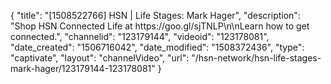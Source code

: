 {
    "title": "[1508522766] HSN | Life Stages: Mark Hager",
    "description": "Shop HSN Connected Life at https:\/\/goo.gl\/sjTNLP\n\nLearn how to get connected.",
    "channelid": "123179144",
    "videoid": "123178081",
    "date_created": "1506716042",
    "date_modified": "1508372436",
    "type": "captivate",
    "layout": "channelVideo",
    "url": "\/hsn-network\/hsn-life-stages-mark-hager\/123179144-123178081"
}